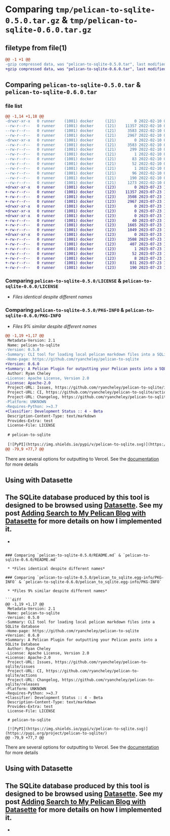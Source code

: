 # Comparing `tmp/pelican-to-sqlite-0.5.0.tar.gz` & `tmp/pelican-to-sqlite-0.6.0.tar.gz`

## filetype from file(1)

```diff
@@ -1 +1 @@
-gzip compressed data, was "pelican-to-sqlite-0.5.0.tar", last modified: Thu Feb 10 03:47:35 2022, max compression
+gzip compressed data, was "pelican-to-sqlite-0.6.0.tar", last modified: Sun Jul 23 18:26:58 2023, max compression
```

## Comparing `pelican-to-sqlite-0.5.0.tar` & `pelican-to-sqlite-0.6.0.tar`

### file list

```diff
@@ -1,14 +1,18 @@
-drwxr-xr-x   0 runner    (1001) docker     (121)        0 2022-02-10 03:47:35.200970 pelican-to-sqlite-0.5.0/
--rw-r--r--   0 runner    (1001) docker     (121)    11357 2022-02-10 03:47:26.000000 pelican-to-sqlite-0.5.0/LICENSE
--rw-r--r--   0 runner    (1001) docker     (121)     3583 2022-02-10 03:47:35.200970 pelican-to-sqlite-0.5.0/PKG-INFO
--rw-r--r--   0 runner    (1001) docker     (121)     2967 2022-02-10 03:47:26.000000 pelican-to-sqlite-0.5.0/README.md
-drwxr-xr-x   0 runner    (1001) docker     (121)        0 2022-02-10 03:47:35.200970 pelican-to-sqlite-0.5.0/pelican_to_sqlite.egg-info/
--rw-r--r--   0 runner    (1001) docker     (121)     3583 2022-02-10 03:47:35.000000 pelican-to-sqlite-0.5.0/pelican_to_sqlite.egg-info/PKG-INFO
--rw-r--r--   0 runner    (1001) docker     (121)      299 2022-02-10 03:47:35.000000 pelican-to-sqlite-0.5.0/pelican_to_sqlite.egg-info/SOURCES.txt
--rw-r--r--   0 runner    (1001) docker     (121)        1 2022-02-10 03:47:35.000000 pelican-to-sqlite-0.5.0/pelican_to_sqlite.egg-info/dependency_links.txt
--rw-r--r--   0 runner    (1001) docker     (121)       83 2022-02-10 03:47:35.000000 pelican-to-sqlite-0.5.0/pelican_to_sqlite.egg-info/entry_points.txt
--rw-r--r--   0 runner    (1001) docker     (121)       52 2022-02-10 03:47:35.000000 pelican-to-sqlite-0.5.0/pelican_to_sqlite.egg-info/requires.txt
--rw-r--r--   0 runner    (1001) docker     (121)        1 2022-02-10 03:47:35.000000 pelican-to-sqlite-0.5.0/pelican_to_sqlite.egg-info/top_level.txt
--rw-r--r--   0 runner    (1001) docker     (121)       96 2022-02-10 03:47:26.000000 pelican-to-sqlite-0.5.0/pyproject.toml
--rw-r--r--   0 runner    (1001) docker     (121)      190 2022-02-10 03:47:35.200970 pelican-to-sqlite-0.5.0/setup.cfg
--rw-r--r--   0 runner    (1001) docker     (121)     1273 2022-02-10 03:47:26.000000 pelican-to-sqlite-0.5.0/setup.py
+drwxr-xr-x   0 runner    (1001) docker     (123)        0 2023-07-23 18:26:58.521445 pelican-to-sqlite-0.6.0/
+-rw-r--r--   0 runner    (1001) docker     (123)    11357 2023-07-23 18:26:44.000000 pelican-to-sqlite-0.6.0/LICENSE
+-rw-r--r--   0 runner    (1001) docker     (123)     3508 2023-07-23 18:26:58.521445 pelican-to-sqlite-0.6.0/PKG-INFO
+-rw-r--r--   0 runner    (1001) docker     (123)     2967 2023-07-23 18:26:44.000000 pelican-to-sqlite-0.6.0/README.md
+drwxr-xr-x   0 runner    (1001) docker     (123)        0 2023-07-23 18:26:58.517445 pelican-to-sqlite-0.6.0/pelican/
+drwxr-xr-x   0 runner    (1001) docker     (123)        0 2023-07-23 18:26:58.517445 pelican-to-sqlite-0.6.0/pelican/plugins/
+drwxr-xr-x   0 runner    (1001) docker     (123)        0 2023-07-23 18:26:58.517445 pelican-to-sqlite-0.6.0/pelican/plugins/pelican_to_sqlite/
+-rw-r--r--   0 runner    (1001) docker     (123)       40 2023-07-23 18:26:44.000000 pelican-to-sqlite-0.6.0/pelican/plugins/pelican_to_sqlite/__init__.py
+-rw-r--r--   0 runner    (1001) docker     (123)     1665 2023-07-23 18:26:44.000000 pelican-to-sqlite-0.6.0/pelican/plugins/pelican_to_sqlite/pelican_to_sqlite.py
+-rw-r--r--   0 runner    (1001) docker     (123)     1049 2023-07-23 18:26:44.000000 pelican-to-sqlite-0.6.0/pelican/plugins/pelican_to_sqlite/test_pelican_to_sqlite.py
+drwxr-xr-x   0 runner    (1001) docker     (123)        0 2023-07-23 18:26:58.521445 pelican-to-sqlite-0.6.0/pelican_to_sqlite.egg-info/
+-rw-r--r--   0 runner    (1001) docker     (123)     3508 2023-07-23 18:26:58.000000 pelican-to-sqlite-0.6.0/pelican_to_sqlite.egg-info/PKG-INFO
+-rw-r--r--   0 runner    (1001) docker     (123)      407 2023-07-23 18:26:58.000000 pelican-to-sqlite-0.6.0/pelican_to_sqlite.egg-info/SOURCES.txt
+-rw-r--r--   0 runner    (1001) docker     (123)        1 2023-07-23 18:26:58.000000 pelican-to-sqlite-0.6.0/pelican_to_sqlite.egg-info/dependency_links.txt
+-rw-r--r--   0 runner    (1001) docker     (123)       52 2023-07-23 18:26:58.000000 pelican-to-sqlite-0.6.0/pelican_to_sqlite.egg-info/requires.txt
+-rw-r--r--   0 runner    (1001) docker     (123)        8 2023-07-23 18:26:58.000000 pelican-to-sqlite-0.6.0/pelican_to_sqlite.egg-info/top_level.txt
+-rw-r--r--   0 runner    (1001) docker     (123)      831 2023-07-23 18:26:44.000000 pelican-to-sqlite-0.6.0/pyproject.toml
+-rw-r--r--   0 runner    (1001) docker     (123)      190 2023-07-23 18:26:58.521445 pelican-to-sqlite-0.6.0/setup.cfg
```

### Comparing `pelican-to-sqlite-0.5.0/LICENSE` & `pelican-to-sqlite-0.6.0/LICENSE`

 * *Files identical despite different names*

### Comparing `pelican-to-sqlite-0.5.0/PKG-INFO` & `pelican-to-sqlite-0.6.0/PKG-INFO`

 * *Files 9% similar despite different names*

```diff
@@ -1,19 +1,17 @@
 Metadata-Version: 2.1
 Name: pelican-to-sqlite
-Version: 0.5.0
-Summary: CLI tool for loading local pelican markdown files into a SQLite database
-Home-page: https://github.com/ryancheley/pelican-to-sqlite
+Version: 0.6.0
+Summary: A Pelican Plugin for outputting your Pelican posts into a SQLite Database
 Author: Ryan Cheley
-License: Apache License, Version 2.0
+License: Apache-2.0
 Project-URL: Issues, https://github.com/ryancheley/pelican-to-sqlite/issues
 Project-URL: CI, https://github.com/ryancheley/pelican-to-sqlite/actions
 Project-URL: Changelog, https://github.com/ryancheley/pelican-to-sqlite/releases
-Platform: UNKNOWN
-Requires-Python: >=3.7
+Classifier: Development Status :: 4 - Beta
 Description-Content-Type: text/markdown
 Provides-Extra: test
 License-File: LICENSE
 
 # pelican-to-sqlite
 
 [![PyPI](https://img.shields.io/pypi/v/pelican-to-sqlite.svg)](https://pypi.org/project/pelican-to-sqlite/)
@@ -79,9 +77,7 @@
 ```
 
 There are several options for outputting to Vercel. See the [documentation](https://github.com/simonw/datasette-publish-vercel/blob/main/README.md) for more details
 
 ## Using with Datasette
 
 The SQLite database produced by this tool is designed to be browsed using [Datasette](https://datasette.readthedocs.io/). See my post [Adding Search to My Pelican Blog with Datasette](https://www.ryancheley.com/2022/01/16/adding-search-to-my-pelican-blog-with-datasette/) for more details on how I implemented it.
-
-
```

### Comparing `pelican-to-sqlite-0.5.0/README.md` & `pelican-to-sqlite-0.6.0/README.md`

 * *Files identical despite different names*

### Comparing `pelican-to-sqlite-0.5.0/pelican_to_sqlite.egg-info/PKG-INFO` & `pelican-to-sqlite-0.6.0/pelican_to_sqlite.egg-info/PKG-INFO`

 * *Files 9% similar despite different names*

```diff
@@ -1,19 +1,17 @@
 Metadata-Version: 2.1
 Name: pelican-to-sqlite
-Version: 0.5.0
-Summary: CLI tool for loading local pelican markdown files into a SQLite database
-Home-page: https://github.com/ryancheley/pelican-to-sqlite
+Version: 0.6.0
+Summary: A Pelican Plugin for outputting your Pelican posts into a SQLite Database
 Author: Ryan Cheley
-License: Apache License, Version 2.0
+License: Apache-2.0
 Project-URL: Issues, https://github.com/ryancheley/pelican-to-sqlite/issues
 Project-URL: CI, https://github.com/ryancheley/pelican-to-sqlite/actions
 Project-URL: Changelog, https://github.com/ryancheley/pelican-to-sqlite/releases
-Platform: UNKNOWN
-Requires-Python: >=3.7
+Classifier: Development Status :: 4 - Beta
 Description-Content-Type: text/markdown
 Provides-Extra: test
 License-File: LICENSE
 
 # pelican-to-sqlite
 
 [![PyPI](https://img.shields.io/pypi/v/pelican-to-sqlite.svg)](https://pypi.org/project/pelican-to-sqlite/)
@@ -79,9 +77,7 @@
 ```
 
 There are several options for outputting to Vercel. See the [documentation](https://github.com/simonw/datasette-publish-vercel/blob/main/README.md) for more details
 
 ## Using with Datasette
 
 The SQLite database produced by this tool is designed to be browsed using [Datasette](https://datasette.readthedocs.io/). See my post [Adding Search to My Pelican Blog with Datasette](https://www.ryancheley.com/2022/01/16/adding-search-to-my-pelican-blog-with-datasette/) for more details on how I implemented it.
-
-
```

